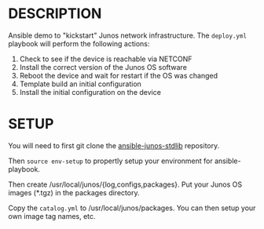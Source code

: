 DESCRIPTION
===========

Ansible demo to "kickstart" Junos network infrastructure.  The `deploy.yml` playbook will perform
the following actions:

1.  Check to see if the device is reachable via NETCONF
2.  Install the correct version of the Junos OS software
3.  Reboot the device and wait for restart if the OS was changed
4.  Template build an initial configuration
5.  Install the initial configuration on the device

SETUP
=====

You will need to first git clone the [ansible-junos-stdlib](https://github.com/jeremyschulman/ansible-junos-stdlib) repository.  

Then `source env-setup` to propertly setup your environment for ansible-playbook.

Then create /usr/local/junos/{log,configs,packages}.  Put your Junos OS images (*.tgz) in the packages directory.  

Copy the `catalog.yml` to /usr/local/junos/packages.  You can then setup your own image tag names, etc.



